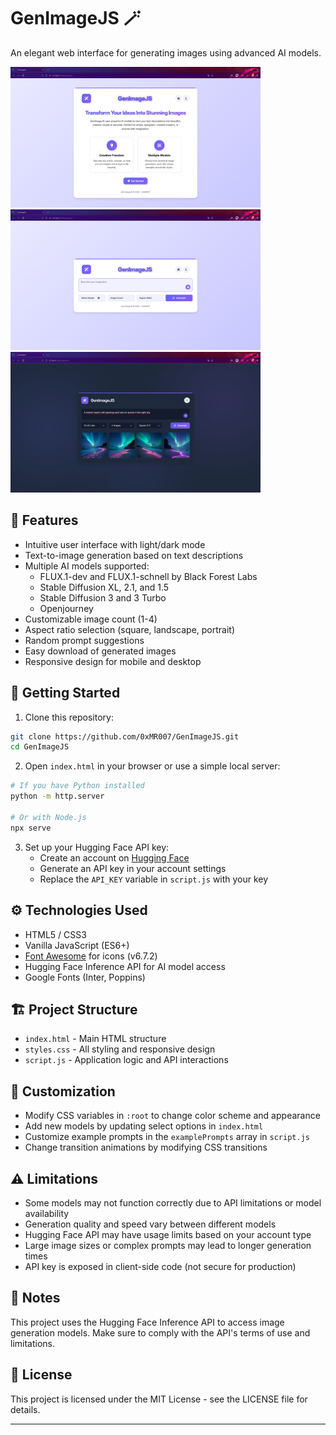 # GenImageJS 🪄

An elegant web interface for generating images using advanced AI models.

<img width="400" src="./assets/GenImageJS-home.png" alt="GenImageJS Home">
<img width="400" src="./assets/GenImageJS-prompt.png" alt="GenImageJS Prompt">
<img width="400" src="./assets/GenImageJS-preview.png" alt="GenImageJS Preview">

## 🌟 Features

- Intuitive user interface with light/dark mode
- Text-to-image generation based on text descriptions
- Multiple AI models supported:
  - FLUX.1-dev and FLUX.1-schnell by Black Forest Labs
  - Stable Diffusion XL, 2.1, and 1.5
  - Stable Diffusion 3 and 3 Turbo
  - Openjourney
- Customizable image count (1-4)
- Aspect ratio selection (square, landscape, portrait)
- Random prompt suggestions
- Easy download of generated images
- Responsive design for mobile and desktop

## 🚀 Getting Started

1. Clone this repository:
```bash
git clone https://github.com/0xMR007/GenImageJS.git
cd GenImageJS
```

2. Open `index.html` in your browser or use a simple local server:
```bash
# If you have Python installed
python -m http.server

# Or with Node.js
npx serve
```

3. Set up your Hugging Face API key:
   - Create an account on [Hugging Face](https://huggingface.co/)
   - Generate an API key in your account settings
   - Replace the `API_KEY` variable in `script.js` with your key

## ⚙️ Technologies Used

- HTML5 / CSS3
- Vanilla JavaScript (ES6+)
- [Font Awesome](https://fontawesome.com/) for icons (v6.7.2)
- Hugging Face Inference API for AI model access
- Google Fonts (Inter, Poppins)

## 🏗️ Project Structure

- `index.html` - Main HTML structure
- `styles.css` - All styling and responsive design
- `script.js` - Application logic and API interactions

## 🎨 Customization

- Modify CSS variables in `:root` to change color scheme and appearance
- Add new models by updating select options in `index.html`
- Customize example prompts in the `examplePrompts` array in `script.js`
- Change transition animations by modifying CSS transitions

## ⚠️ Limitations

- Some models may not function correctly due to API limitations or model availability
- Generation quality and speed vary between different models
- Hugging Face API may have usage limits based on your account type
- Large image sizes or complex prompts may lead to longer generation times
- API key is exposed in client-side code (not secure for production)

## 📝 Notes

This project uses the Hugging Face Inference API to access image generation models. Make sure to comply with the API's terms of use and limitations.

## 📄 License

This project is licensed under the MIT License - see the LICENSE file for details.

---
